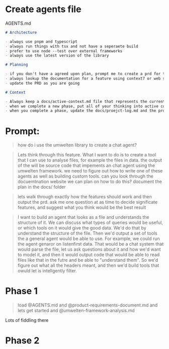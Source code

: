 # Create agents file

AGENTS.md
```markdown
# Architecture

- always use pnpm and typescript
- always run things with tsx and not have a seperaete build
- prefer to use node --test over external frameworks
- always use the latest version of the library

# Planning

- if you don't have a agreed upon plan, prompt me to create a prd for the feature
- always lookup the documentation for a feature using context7 or web search
- update the PRD as you are going

# Context

- Always keep a docs/active-context.md file that represents the current working stage of the project.
- when we complete a new phase, put all of your thinking into active context replaceing everything except "pending items"
- when you complete a phase, update the docs/proejct-log.md and the prd with the current state of things and clean out active-context.md with anything not strictly relavent
```

# Prompt:

> how do i use the umwelten library to create a chat agent?

> Lets think through this feature.  What I want to do is to create a tool that I can use to analyse files, for example the files in data.  the output of the will be source code that impements an chat agent using the umwelten framework.  we need to figure out how to write one of these agents as well as building custom tools.  can you look through the docuemtnation website we can plan on how to do this?  document the plan in the docs/ folder


> lets walk through exactly how the features should work and then output the prd.  ask me one question at as time to decide significate features, and suggest what you think would be the best result

> I want to build an agent that looks as a file and understands the structure of it.  We can discuss what types of queries would be useful, or which tools on it would give the good data.  We'd do that by understand the structure of the file.  Then we'd output a set of tools the a general agent would be able to use.  For example, we could run the agent genaror on listenfirst data.  That would be a chat system that would parse the file, let us ask questions about it and how we'd want to model it, and then it would output code that would be able to read files like that in the futre and be able to "understand them".  So we'd figure out what all the headers meant, and then we'd build tools that owuld let is intellgently filter.


# Phase 1

> load @AGENTS.md and @product-requirements-document.md and lets get started and @umwelten-framework-analysis.md 

Lots of fiddling there

# Phase 2

